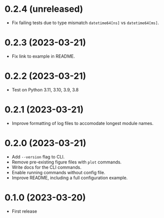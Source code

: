 # 0.2.4 (unreleased)

- Fix failing tests due to type mismatch `datetime64[ns]` vs `datetime64[ms]`.

# 0.2.3 (2023-03-21)

- Fix link to example in README.

# 0.2.2 (2023-03-21)

- Test on Python 3.11, 3.10, 3.9, 3.8

# 0.2.1 (2023-03-21)

- Improve formatting of log files to accomodate longest module names.

# 0.2.0 (2023-03-21)

- Add `--version` flag to CLI.
- Remove pre-existing figure files with `plot` commands.
- Write docs for the CLI commands.
- Enable running commands without config file.
- Improve README, including a full configuration example.

# 0.1.0 (2023-03-20)

- First release
